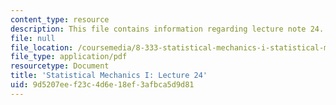 ```yaml
---
content_type: resource
description: This file contains information regarding lecture note 24.
file: null
file_location: /coursemedia/8-333-statistical-mechanics-i-statistical-mechanics-of-particles-fall-2013/9d5207eef23c4d6e18ef3afbca5d9d81_MIT8_333F13_Lec24.pdf
file_type: application/pdf
resourcetype: Document
title: 'Statistical Mechanics I: Lecture 24'
uid: 9d5207ee-f23c-4d6e-18ef-3afbca5d9d81
---
```

